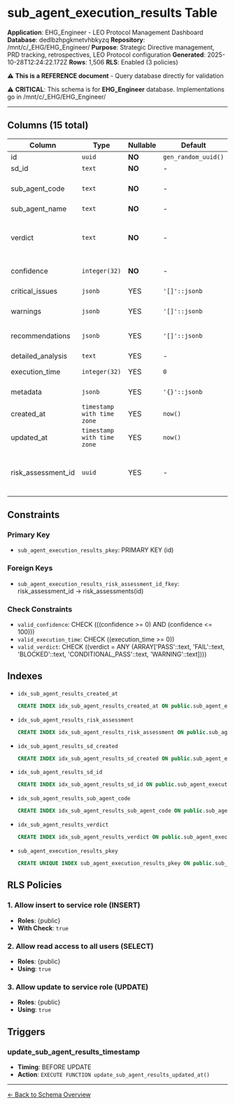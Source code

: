 # sub_agent_execution_results Table

**Application**: EHG_Engineer - LEO Protocol Management Dashboard
**Database**: dedlbzhpgkmetvhbkyzq
**Repository**: /mnt/c/_EHG/EHG_Engineer/
**Purpose**: Strategic Directive management, PRD tracking, retrospectives, LEO Protocol configuration
**Generated**: 2025-10-28T12:24:22.172Z
**Rows**: 1,506
**RLS**: Enabled (3 policies)

⚠️ **This is a REFERENCE document** - Query database directly for validation

⚠️ **CRITICAL**: This schema is for **EHG_Engineer** database. Implementations go in /mnt/c/_EHG/EHG_Engineer/

---

## Columns (15 total)

| Column | Type | Nullable | Default | Description |
|--------|------|----------|---------|-------------|
| id | `uuid` | **NO** | `gen_random_uuid()` | - |
| sd_id | `text` | **NO** | - | Strategic Directive ID |
| sub_agent_code | `text` | **NO** | - | Short code (QA, SECURITY, DATABASE, etc.) |
| sub_agent_name | `text` | **NO** | - | Full sub-agent name |
| verdict | `text` | **NO** | - | Overall verdict (PASS, FAIL, BLOCKED, CONDITIONAL_PASS, WARNING) |
| confidence | `integer(32)` | **NO** | - | Confidence score 0-100 |
| critical_issues | `jsonb` | YES | `'[]'::jsonb` | Array of critical issues (JSONB) |
| warnings | `jsonb` | YES | `'[]'::jsonb` | Array of warnings (JSONB) |
| recommendations | `jsonb` | YES | `'[]'::jsonb` | Array of recommendations (JSONB) |
| detailed_analysis | `text` | YES | - | Full analysis text |
| execution_time | `integer(32)` | YES | `0` | Execution time in seconds |
| metadata | `jsonb` | YES | `'{}'::jsonb` | Additional metadata (JSONB) |
| created_at | `timestamp with time zone` | YES | `now()` | - |
| updated_at | `timestamp with time zone` | YES | `now()` | - |
| risk_assessment_id | `uuid` | YES | - | BMAD Enhancement: Link to risk assessment if this execution was for RISK sub-agent |

## Constraints

### Primary Key
- `sub_agent_execution_results_pkey`: PRIMARY KEY (id)

### Foreign Keys
- `sub_agent_execution_results_risk_assessment_id_fkey`: risk_assessment_id → risk_assessments(id)

### Check Constraints
- `valid_confidence`: CHECK (((confidence >= 0) AND (confidence <= 100)))
- `valid_execution_time`: CHECK ((execution_time >= 0))
- `valid_verdict`: CHECK ((verdict = ANY (ARRAY['PASS'::text, 'FAIL'::text, 'BLOCKED'::text, 'CONDITIONAL_PASS'::text, 'WARNING'::text])))

## Indexes

- `idx_sub_agent_results_created_at`
  ```sql
  CREATE INDEX idx_sub_agent_results_created_at ON public.sub_agent_execution_results USING btree (created_at DESC)
  ```
- `idx_sub_agent_results_risk_assessment`
  ```sql
  CREATE INDEX idx_sub_agent_results_risk_assessment ON public.sub_agent_execution_results USING btree (risk_assessment_id)
  ```
- `idx_sub_agent_results_sd_created`
  ```sql
  CREATE INDEX idx_sub_agent_results_sd_created ON public.sub_agent_execution_results USING btree (sd_id, created_at DESC)
  ```
- `idx_sub_agent_results_sd_id`
  ```sql
  CREATE INDEX idx_sub_agent_results_sd_id ON public.sub_agent_execution_results USING btree (sd_id)
  ```
- `idx_sub_agent_results_sub_agent_code`
  ```sql
  CREATE INDEX idx_sub_agent_results_sub_agent_code ON public.sub_agent_execution_results USING btree (sub_agent_code)
  ```
- `idx_sub_agent_results_verdict`
  ```sql
  CREATE INDEX idx_sub_agent_results_verdict ON public.sub_agent_execution_results USING btree (verdict)
  ```
- `sub_agent_execution_results_pkey`
  ```sql
  CREATE UNIQUE INDEX sub_agent_execution_results_pkey ON public.sub_agent_execution_results USING btree (id)
  ```

## RLS Policies

### 1. Allow insert to service role (INSERT)

- **Roles**: {public}
- **With Check**: `true`

### 2. Allow read access to all users (SELECT)

- **Roles**: {public}
- **Using**: `true`

### 3. Allow update to service role (UPDATE)

- **Roles**: {public}
- **Using**: `true`

## Triggers

### update_sub_agent_results_timestamp

- **Timing**: BEFORE UPDATE
- **Action**: `EXECUTE FUNCTION update_sub_agent_results_updated_at()`

---

[← Back to Schema Overview](../database-schema-overview.md)
